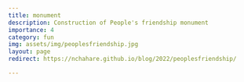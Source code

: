 ```yaml
---
title: monument
description: Construction of People's friendship monument
importance: 4
category: fun
img: assets/img/peoplesfriendship.jpg
layout: page
redirect: https://nchahare.github.io/blog/2022/peoplesfriendship/

---
```

